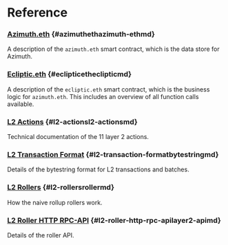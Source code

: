 # Reference

### [Azimuth.eth](azimuth-eth.md) {#azimuthethazimuth-ethmd}

A description of the `azimuth.eth` smart contract, which is the data store for Azimuth.

### [Ecliptic.eth](ecliptic.md) {#eclipticetheclipticmd}

A description of the `ecliptic.eth` smart contract, which is the business logic for `azimuth.eth`. This includes an overview of all function calls available.

### [L2 Actions](l2-actions.md) {#l2-actionsl2-actionsmd}

Technical documentation of the 11 layer 2 actions.

### [L2 Transaction Format](bytestring.md) {#l2-transaction-formatbytestringmd}

Details of the bytestring format for L2 transactions and batches.

### [L2 Rollers](roller.md) {#l2-rollersrollermd}

How the naive rollup rollers work.

### [L2 Roller HTTP RPC-API](layer2-api.md) {#l2-roller-http-rpc-apilayer2-apimd}

Details of the roller API.
